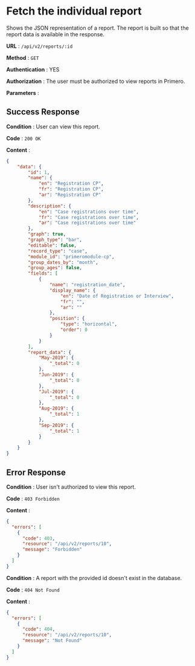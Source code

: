 # Fetch the individual report

Shows the JSON representation of a report. The report is built so that the report data is
available in the response.

**URL** : `/api/v2/reports/:id`

**Method** : `GET`

**Authentication** : YES

**Authorization** : The user must be authorized to view reports in Primero.

**Parameters** :

## Success Response

**Condition** : User can view this report.

**Code** : `200 OK`

**Content** :

```json
{
    "data": {
        "id": 1,
        "name": {
            "en": "Registration CP",
            "fr": "Registration CP",
            "ar": "Registration CP"
        },
        "description": {
            "en": "Case registrations over time",
            "fr": "Case registrations over time",
            "ar": "Case registrations over time"
        },
        "graph": true,
        "graph_type": "bar",
        "editable": false,
        "record_type": "case",
        "module_id": "primeromodule-cp",
        "group_dates_by": "month",
        "group_ages": false,
        "fields": [
            {
                "name": "registration_date",
                "display_name": {
                    "en": "Date of Registration or Interview",
                    "fr": "",
                    "ar": ""
                },
                "position": {
                    "type": "horizontal",
                    "order": 0
                }
            }
        ],
        "report_data": {
            "May-2019": {
                "_total": 0
            },
            "Jun-2019": {
                "_total": 0
            },
            "Jul-2019": {
                "_total": 0
            },
            "Aug-2019": {
                "_total": 1
            },
            "Sep-2019": {
                "_total": 1
            }
        }
    }
}

```
## Error Response

**Condition** : User isn't authorized to view this report.

**Code** : `403 Forbidden`

**Content** :

```json
{
  "errors": [
    {
      "code": 403,
      "resource": "/api/v2/reports/10",
      "message": "Forbidden"
    }
  ]
}

```
**Condition** : A report with the provided id doesn't exist in the database.

**Code** : `404 Not Found`

**Content** :

```json
{
  "errors": [
    {
      "code": 404,
      "resource": "/api/v2/reports/10",
      "message": "Not Found"
    }
  ]
}

```

